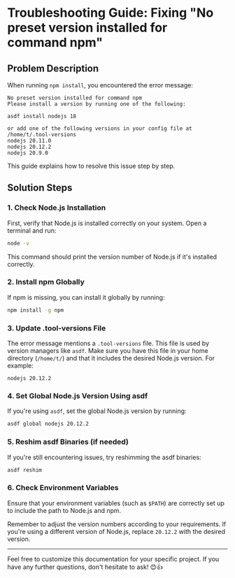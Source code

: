 # Troubleshooting Guide: Fixing "No preset version installed for command npm"

## Problem Description
When running `npm install`, you encountered the error message:
```
No preset version installed for command npm
Please install a version by running one of the following:

asdf install nodejs 18

or add one of the following versions in your config file at /home/t/.tool-versions
nodejs 20.11.0
nodejs 20.12.2
nodejs 20.9.0
```

This guide explains how to resolve this issue step by step.

## Solution Steps

### 1. Check Node.js Installation
First, verify that Node.js is installed correctly on your system. Open a terminal and run:
```bash
node -v
```
This command should print the version number of Node.js if it's installed correctly.

### 2. Install npm Globally
If npm is missing, you can install it globally by running:
```bash
npm install -g npm
```

### 3. Update .tool-versions File
The error message mentions a `.tool-versions` file. This file is used by version managers like `asdf`. Make sure you have this file in your home directory (`/home/t/`) and that it includes the desired Node.js version. For example:
```plaintext
nodejs 20.12.2
```

### 4. Set Global Node.js Version Using asdf
If you're using `asdf`, set the global Node.js version by running:
```bash
asdf global nodejs 20.12.2
```

### 5. Reshim asdf Binaries (if needed)
If you're still encountering issues, try reshimming the asdf binaries:
```bash
asdf reshim
```

### 6. Check Environment Variables
Ensure that your environment variables (such as `$PATH`) are correctly set up to include the path to Node.js and npm.

Remember to adjust the version numbers according to your requirements. If you're using a different version of Node.js, replace `20.12.2` with the desired version.

---

Feel free to customize this documentation for your specific project. If you have any further questions, don't hesitate to ask! 😊👍